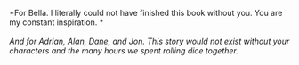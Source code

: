 <div class="dedication">

*For Bella. I literally could not have finished this book without you. You are my constant inspiration. *
<br/>
<br/>
*And for Adrian, Alan, Dane, and Jon. This story would not exist without your characters and the many hours we spent rolling dice together.*

</div>